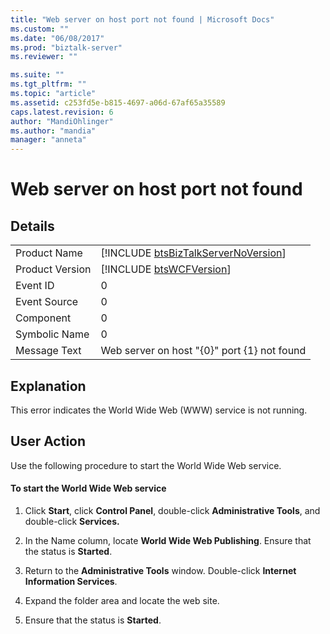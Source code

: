 ```yaml
---
title: "Web server on host port not found | Microsoft Docs"
ms.custom: ""
ms.date: "06/08/2017"
ms.prod: "biztalk-server"
ms.reviewer: ""

ms.suite: ""
ms.tgt_pltfrm: ""
ms.topic: "article"
ms.assetid: c253fd5e-b815-4697-a06d-67af65a35589
caps.latest.revision: 6
author: "MandiOhlinger"
ms.author: "mandia"
manager: "anneta"
---
```

# Web server on host port not found
## Details  
  
|                 |                                                                                     |
|-----------------|-------------------------------------------------------------------------------------|
|  Product Name   | [!INCLUDE [btsBizTalkServerNoVersion](../includes/btsbiztalkservernoversion-md.md)] |
| Product Version |             [!INCLUDE [btsWCFVersion](../includes/btswcfversion-md.md)]             |
|    Event ID     |                                          0                                          |
|  Event Source   |                                          0                                          |
|    Component    |                                          0                                          |
|  Symbolic Name  |                                          0                                          |
|  Message Text   |                     Web server on host "{0}" port {1} not found                     |
  
## Explanation  
 This error indicates the World Wide Web (WWW) service is not running.  
  
## User Action  
 Use the following procedure to start the World Wide Web service.  
  
#### To start the World Wide Web service  
  
1.  Click **Start**, click **Control Panel**, double-click **Administrative Tools**, and double-click **Services.**  
  
2.  In the Name column, locate **World Wide Web Publishing**. Ensure that the status is **Started**.  
  
3.  Return to the **Administrative Tools** window. Double-click **Internet Information Services**.  
  
4.  Expand the folder area and locate the web site.  
  
5.  Ensure that the status is **Started**.